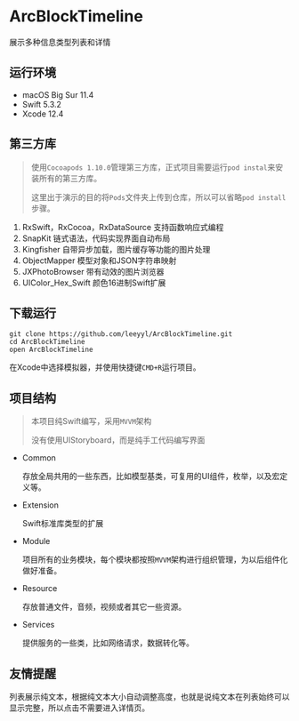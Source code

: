 # ArcBlockTimeline
展示多种信息类型列表和详情

## 运行环境

* macOS Big Sur 11.4
* Swift 5.3.2
* Xcode 12.4

## 第三方库

> 使用`Cocoapods 1.10.0`管理第三方库，正式项目需要运行`pod instal`来安装所有的第三方库。
>
> 这里出于演示的目的将`Pods`文件夹上传到仓库，所以可以省略`pod install`步骤。

1. RxSwift，RxCocoa，RxDataSource 支持函数响应式编程
2. SnapKit 链式语法，代码实现界面自动布局
3. Kingfisher 自带异步加载，图片缓存等功能的图片处理
4. ObjectMapper 模型对象和JSON字符串映射
5. JXPhotoBrowser 带有动效的图片浏览器
6. UIColor_Hex_Swift 颜色16进制Swift扩展

## 下载运行

~~~shell
git clone https://github.com/leeyyl/ArcBlockTimeline.git
cd ArcBlockTimeline
open ArcBlockTimeline
~~~

在Xcode中选择模拟器，并使用快捷键`CMD+R`运行项目。

## 项目结构

> 本项目纯Swift编写，采用`MVVM`架构
>
> 没有使用UIStoryboard，而是纯手工代码编写界面

* Common

  存放全局共用的一些东西，比如模型基类，可复用的UI组件，枚举，以及宏定义等。

* Extension

  Swift标准库类型的扩展

* Module

  项目所有的业务模块，每个模块都按照`MVVM`架构进行组织管理，为以后组件化做好准备。

* Resource

  存放普通文件，音频，视频或者其它一些资源。

* Services

  提供服务的一些类，比如网络请求，数据转化等。

## 友情提醒

列表展示纯文本，根据纯文本大小自动调整高度，也就是说纯文本在列表始终可以显示完整，所以点击不需要进入详情页。
